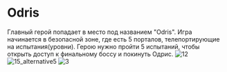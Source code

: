 # Odris
Главный герой попадает в место под названием "Odris". Игра начинается в безопасной зоне, где есть 5 порталов, телепортирующие на испытания(уровни). Герою нужно пройти 5 испытаний, чтобы открыть доступ к финальному боссу и покинуть Одрис.
![12](https://github.com/lok70/Odris/assets/64475032/4ba15f40-0e2f-47ce-8abc-b11ac6d6f84f)
![15_alternative5](https://github.com/lok70/Odris/assets/64475032/0f033a36-a3ee-462d-ada3-ac6f27664c05)
![3](https://github.com/lok70/Odris/assets/64475032/5f969b8e-7752-4b44-a897-ccd3fe2fa678)
